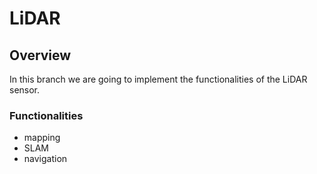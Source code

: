 # LiDAR

## Overview

In this branch we are going to implement the functionalities of the LiDAR sensor.

### Functionalities

- mapping
- SLAM
- navigation
